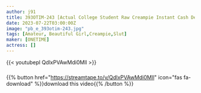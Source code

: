 ```yaml
---
author: j91
title: 393OTIM-243 [Actual College Student Raw Creampie Instant Cash Delivery Project! Immediate Saddle AV Shooting] Immediate Saddle For An Amateur Girl Who Wants Money! Randomly Released! Miu-Chan
date: 2023-07-22T03:00:00Z
image: "pb_e_393otim-243.jpg"
tags: [Amateur, Beautiful Girl,Creampie,Slut]
maker: [ONETIME]
actress: []
---
```



{{< youtubepl QdlxPVAwMdi0Mll >}}
###

{{% button href="https://streamtape.to/v/QdlxPVAwMdi0Mll" icon="fas fa-download" %}}download this video{{% /button %}}


